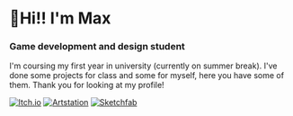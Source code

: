 #  🐧**Hi!! I'm Max**

### Game development and design student

I'm coursing my first year in university (currently on summer break). I've done some projects for class and some for myself, here you have some of them. Thank you for looking at my profile!

[![Itch.io](https://custom-icon-badges.demolab.com/badge/Itch.io-orange.svg?style=for-the-badge&logoColor=white&logo=itchdotio)](https://m4xp0w3r.itch.io/)
[![Artstation](https://custom-icon-badges.demolab.com/badge/Artstation-purple.svg?style=for-the-badge&logoColor=white&logo=artstation)](https://m4xp0w3rg4m3s.artstation.com/)
[![Sketchfab](https://custom-icon-badges.demolab.com/badge/Sketchfab-blue.svg?style=for-the-badge&logoColor=white&logo=sketchfab)](https://sketchfab.com/m4xp0w3r)
